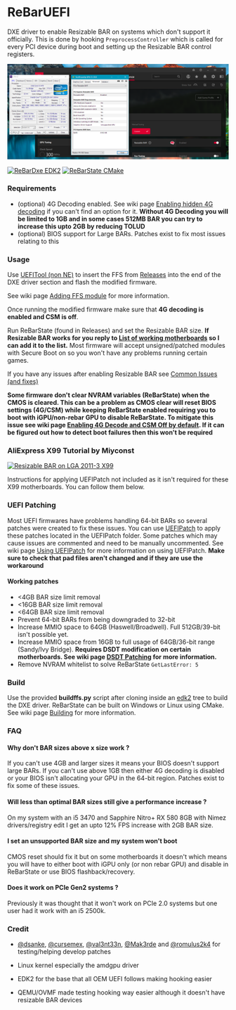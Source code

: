 # ReBarUEFI
DXE driver to enable Resizable BAR on systems which don't support it officially. This is done by hooking ```PreprocessController``` which is called for every PCI device during boot and setting up the Resizable BAR control registers.

![screenshot showing cpu-z, gpu-z and amd software](rebar.png)

[![ReBarDxe EDK2](https://github.com/xCuri0/ReBarUEFI/actions/workflows/ReBarDxe.yml/badge.svg)](https://github.com/xCuri0/ReBarUEFI/actions/workflows/ReBarDxe.yml)
[![ReBarState CMake](https://github.com/xCuri0/ReBarUEFI/actions/workflows/ReBarState.yml/badge.svg)](https://github.com/xCuri0/ReBarUEFI/actions/workflows/ReBarState.yml)

### Requirements
* (optional) 4G Decoding enabled. See wiki page [Enabling hidden 4G decoding](https://github.com/xCuri0/ReBarUEFI/wiki/Enabling-hidden-4G-decoding) if you can't find an option for it. **Without 4G Decoding you will be limited to 1GB and in some cases 512MB BAR you can try to increase this upto 2GB by reducing TOLUD**
* (optional) BIOS support for Large BARs. Patches exist to fix most issues relating to this

### Usage
Use [UEFITool (non NE)](https://github.com/LongSoft/UEFITool/releases/tag/0.28.0) to insert the FFS from [Releases](https://github.com/xCuri0/ReBarUEFI/releases) into the end of the DXE driver section and flash the modified firmware.

See wiki page [Adding FFS module](https://github.com/xCuri0/ReBarUEFI/wiki/Adding-FFS-module) for more information.


Once running the modified firmware make sure that **4G decoding is enabled and CSM is off**.

Run ReBarState (found in Releases) and set the Resizable BAR size. **If Resizable BAR works for you reply to [List of working motherboards](https://github.com/xCuri0/ReBarUEFI/issues/11) so I can add it to the list.** Most firmware will accept unsigned/patched modules with Secure Boot on so you won't have any problems running certain games.

If you have any issues after enabling Resizable BAR see [Common Issues (and fixes)](https://github.com/xCuri0/ReBarUEFI/wiki/Common-issues-(and-fixes))

**Some firmware don't clear NVRAM variables (ReBarState) when the CMOS is cleared. This can be a problem as CMOS clear will reset BIOS settings (4G/CSM) while keeping ReBarState enabled requiring you to boot with iGPU/non-rebar GPU to disable ReBarState. To mitigate this issue see wiki page [Enabling 4G Decode and CSM Off by default](https://github.com/xCuri0/ReBarUEFI/wiki/Enabling-4G-Decode-and-CSM-Off-by-default). If it can be figured out how to detect boot failures then this won't be required**

### AliExpress X99 Tutorial by Miyconst
[![Resizable BAR on LGA 2011-3 X99](http://img.youtube.com/vi/vcJDWMpxpjE/0.jpg)](http://www.youtube.com/watch?v=vcJDWMpxpjEE "Resizable BAR on LGA 2011-3 X99")

Instructions for applying UEFIPatch not included as it isn't required for these X99 motherboards. You can follow them below.

### UEFI Patching
Most UEFI firmwares have problems handling 64-bit BARs so several patches were created to fix these issues. You can use [UEFIPatch](https://github.com/LongSoft/UEFITool/releases/tag/0.28.0) to apply these patches located in the UEFIPatch folder. Some patches which may cause issues are commented and need to be manually uncommented. See wiki page [Using UEFIPatch](https://github.com/xCuri0/ReBarUEFI/wiki/Using-UEFIPatch) for more information on using UEFIPatch. **Make sure to check that pad files aren't changed and if they are use the workaround**

#### Working patches
* <4GB BAR size limit removal
* <16GB BAR size limit removal
* <64GB BAR size limit removal
* Prevent 64-bit BARs from being downgraded to 32-bit
* Increase MMIO space to 64GB (Haswell/Broadwell). Full 512GB/39-bit isn't possible yet.
* Increase MMIO space from 16GB to full usage of 64GB/36-bit range (Sandy/Ivy Bridge). **Requires DSDT modification on certain motherboards. See wiki page [DSDT Patching](https://github.com/xCuri0/ReBarUEFI/wiki/DSDT-Patching) for more information.**
* Remove NVRAM whitelist to solve ReBarState ```GetLastError: 5```

### Build
Use the provided **buildffs.py** script after cloning inside an [edk2](https://github.com/tianocore/edk2) tree to build the DXE driver. ReBarState can be built on Windows or Linux using CMake. See wiki page [Building](https://github.com/xCuri0/ReBarUEFI/wiki/Building) for more information.

### FAQ
#### Why don't BAR sizes above x size work ?
If you can't use 4GB and larger sizes it means your BIOS doesn't support large BARs. If you can't use above 1GB then either 4G decoding is disabled or your BIOS isn't allocating your GPU in the 64-bit region. Patches exist to fix some of these issues.

#### Will less than optimal BAR sizes still give a performance increase ?
On my system with an i5 3470 and Sapphire Nitro+ RX 580 8GB with Nimez drivers/registry edit I get an upto 12% FPS increase with 2GB BAR size.

#### I set an unsupported BAR size and my system won't boot
CMOS reset should fix it but on some motherboards it doesn't which means you will have to either boot with iGPU only (or non rebar GPU) and disable in ReBarState or use BIOS flashback/recovery.

#### Does it work on PCIe Gen2 systems ?
Previously it was thought that it won't work on PCIe 2.0 systems but one user had it work with an i5 2500k.

### Credit
* [@dsanke](https://github.com/dsanke), [@cursemex](https://github.com/cursemex), [@val3nt33n](https://github.com/@val3nt33n), [@Mak3rde](https://github.com/Mak3rde) and [@romulus2k4](https://github.com/romulus2k4) for testing/helping develop patches

* Linux kernel especially the amdgpu driver

* EDK2 for the base that all OEM UEFI follows making hooking easier

* QEMU/OVMF made testing hooking way easier although it doesn't have resizable BAR devices

